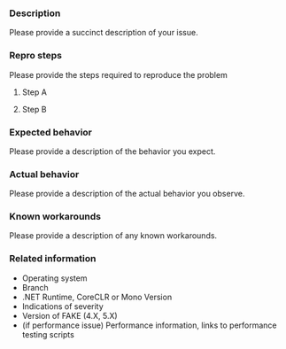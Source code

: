### Description

Please provide a succinct description of your issue.

### Repro steps

Please provide the steps required to reproduce the problem

1. Step A

2. Step B

### Expected behavior

Please provide a description of the behavior you expect.

### Actual behavior

Please provide a description of the actual behavior you observe. 

### Known workarounds

Please provide a description of any known workarounds.

### Related information 

* Operating system
* Branch
* .NET Runtime, CoreCLR or Mono Version
* Indications of severity
* Version of FAKE (4.X, 5.X)
* (if performance issue) Performance information, links to performance testing scripts
